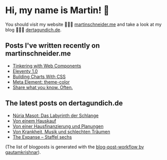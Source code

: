 # Hi, my name is Martin! 👋 
You should visit my website 👨🏼‍💻  [martinschneider.me](https://martinschneider.me) and take a look at my blog 🤷🏼‍♂️ [dertagundich.de](https://www.dertagundich.de).

## Posts I've written recently on martinschneider.me
<!-- MSME-POST-LIST:START -->
- [Tinkering with Web Components](https://martinschneider.me/articles/tinkering-with-web-components/)
- [Eleventy 1.0](https://martinschneider.me/articles/eleventy-1-0/)
- [Building Charts With CSS](https://martinschneider.me/articles/building-charts-with-css/)
- [Meta Element: theme-color](https://martinschneider.me/articles/meta-element-theme-color/)
- [Share what you know. Often.](https://martinschneider.me/articles/share-what-you-know-often/)
<!-- MSME-POST-LIST:END -->

## The latest posts on dertagundich.de
<!-- DTUI-POST-LIST:START -->
- [Núria Masot: Das Labyrinth der Schlange](https://www.dertagundich.de/2022/02/17/nuria-masot-das-labyrinth-der-schlange/)
- [Von einem Hauskauf](https://www.dertagundich.de/2022/02/12/von-einem-hauskauf/)
- [Von einer Hausfinanzierung und Planungen](https://www.dertagundich.de/2022/02/06/von-einer-hausfinanzierung-und-planungen/)
- [Von Krankheit, Musik und schlechten Träumen](https://www.dertagundich.de/2022/01/30/von-krankheit-musik-und-schlechten-traeumen/)
- [The Expanse – Staffel sechs](https://www.dertagundich.de/2022/01/26/the-expanse-staffel-sechs/)
<!-- DTUI-POST-LIST:END -->

(The list of blogposts is generated with the [blog-post-workflow by gautamkrishnar](https://github.com/gautamkrishnar/blog-post-workflow)).
